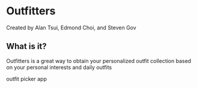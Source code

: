 # Outfitters

Created by Alan Tsui, Edmond Choi, and Steven Gov

What is it?
------------
Outfitters is a great way to obtain your personalized outfit collection based on your personal interests and daily outfits

outfit picker app
